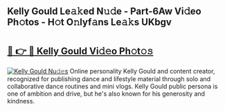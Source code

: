 ## Kelly Gould Le𝚊𝚔ed N𝚞𝚍e - Part-6Aw Vi𝚍eo Ph𝚘tos - H𝚘t O𝚗lyf𝚊ns Le𝚊𝚔s UKbgv

# <h2><a href="http://hfh24u.feru.top/?c=Kelly+Gould">🔗 👉 🔴 Kelly Gould Vi𝚍𝚎o Ph𝚘t𝚘𝚜</a></h2>

[![Kelly Gould Nu𝚍𝚎s](https://i.imgur.com/0TWrTi3.gif)](http://hfh24u.feru.top/?c=Kelly+Gould)
Online personality Kelly Gould and content creator, recognized for publishing dance and lifestyle material through solo and collaborative dance routines and mini vlogs. Kelly Gould public persona is one of ambition and drive, but he's also known for his generosity and kindness. 
